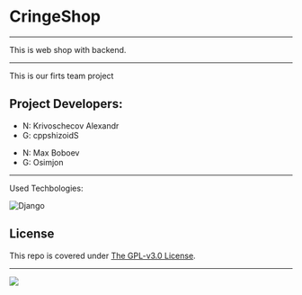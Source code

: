 # CringeShop
---

This is web shop with backend.

---
This is our firts team project

Project Developers:
---

<ul>
  <li>N: Krivoschecov Alexandr
  <li>G: cppshizoidS
</ul>
<ul>
  <li>N: Max Boboev
  <li>G: Osimjon
</ul>

---
Used Techbologies:

![Django](https://img.shields.io/badge/django-%23092E20.svg?style=for-the-badge&logo=django&logoColor=white)

## License

This repo is covered under [The GPL-v3.0 License](LICENSE).

---
![](https://img.shields.io/tokei/lines/github/cppshizoidS/CringeShop)
